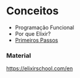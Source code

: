 # Conceitos

* Programação Funcional
* Por que Elixir?
* [Primeiros Passos](https://elixirschool.com/pt/lessons/basics/basics)

### Material

https://elixirschool.com/en
